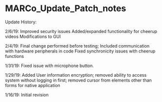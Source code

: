 # MARCo_Update_Patch_notes

Update History:

2/6/19:
Improved security issues
Added/expanded functionality for cheerup videos
Modifications to GUI

2/4/19:
Final change performed before testing;
Included communication with hardware peripherals in code
Fixed synchronicity issues with cheerup functions

1/31/19: 
Fixed issue with microphone button.

1/29/19:
Added User information encryption; removed ability to access system without logging in first; removed cursor from elements other than forms for native application

1/16/19:
Initial revision


